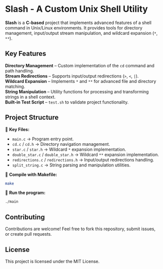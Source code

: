 # **Slash - A Custom Unix Shell Utility**

**Slash** is a **C-based** project that implements advanced features of a shell command in Unix/Linux environments. It provides tools for directory management, input/output stream manipulation, and wildcard expansion (`*`, `**`).

## **Key Features**
**Directory Management** – Custom implementation of the `cd` command and path handling.  
**Stream Redirections** – Supports input/output redirections (`>`, `<`, `|`).  
**Wildcard Expansion** – Implements `*` and `**` for advanced file and directory matching.  
**String Manipulation** – Utility functions for processing and transforming strings in a shell context.  
**Built-in Test Script** – `test.sh` to validate project functionality.  

## **Project Structure**
📂 **Key Files:**  
- `main.c` → Program entry point.  
- `cd.c` / `cd.h` → Directory navigation management.  
- `star.c` / `star.h` → Wildcard `*` expansion implementation.
- `double_star.c` / `double_star.h` → Wildcard `**` expansion implementation.    
- `redirections.c` / `redirections.h` → Input/output redirections handling.  
- `split_string.c` → String parsing and manipulation utilities.  

🔧 **Compile with Makefile:**  
```bash
make
```

🚀 **Run the program:**  
```bash
./main
```

## Contributing
Contributions are welcome! Feel free to fork this repository, submit issues, or create pull requests.

## License
This project is licensed under the MIT License.

